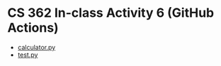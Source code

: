 # CS 362 In-class Activity 6 (GitHub Actions)

- [calculator.py](calculator.py)
- [test.py](test.py)

